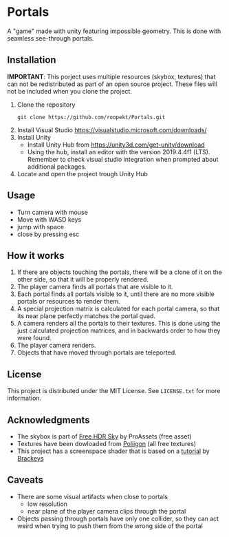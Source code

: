 # Portals 

A "game" made with unity featuring impossible geometry. This is done with seamless see-through portals.

## Installation 

__IMPORTANT__: This porject uses multiple resources (skybox, textures) that can not be redistributed as part of an open source project.
These files will not be included when you clone the project.

 1. Clone the repository
	```shell
	git clone https://github.com/roopekt/Portals.git
	```
2. Install Visual Studio
	https://visualstudio.microsoft.com/downloads/
3. Install Unity
	- Install Unity Hub from https://unity3d.com/get-unity/download
	- Using the hub, install  an editor with the version 2019.4.4f1 (LTS). Remember to check visual studio integration when prompted about additional packages.
4. Locate and open the project trough Unity Hub

## Usage 

 - Turn camera with mouse
 - Move with WASD keys
 - jump with space
 - close by pressing esc

## How it works 

1. If there are objects touching the portals, there will be a clone of it on the other side, so that it will be properly rendered.
2. The player camera finds all portals that are visible to it.
3. Each portal finds all portals visible to it, until there are no more visible portals or resources to render them.
4. A special projection matrix is calculated for each portal camera, so that its near plane perfectly matches the portal quad.
5. A camera renders all the portals to their textures. This is done using the just calculated projection matrices, and in backwards order to how they were found.
6. The player camera renders.
7. Objects that have moved through portals are teleported.

## License 

This project is distributed under the MIT License. See `LICENSE.txt` for more information.

## Acknowledgments 

- The skybox is part of [Free HDR Sky](https://assetstore.unity.com/packages/2d/textures-materials/sky/free-hdr-sky-61217) by ProAssets (free asset)
- Textures have been dowloaded from [Poliigon](https://www.poliigon.com/) (all free textures)
- This project has a screenspace shader that is based on a [tutorial](https://www.youtube.com/watch?v=cuQao3hEKfs) by [Brackeys](https://www.youtube.com/channel/UCYbK_tjZ2OrIZFBvU6CCMiA)

## Caveats

- There are some visual artifacts when close to portals
	- low resolution
	- near plane of the player camera clips through the portal
- Objects passing through portals have only one collider, so they can act weird when trying to push them from the wrong side of the portal

